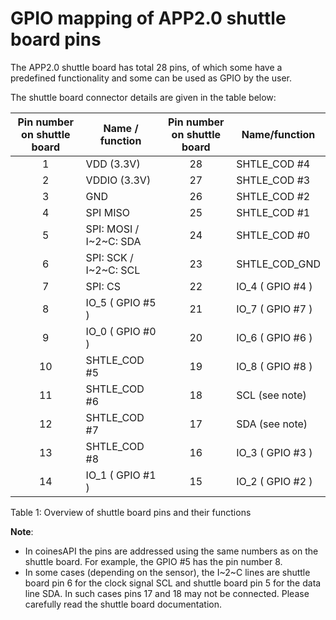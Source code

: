 # GPIO mapping of APP2.0 shuttle board pins


The APP2.0 shuttle board has total 28 pins, of which some have a predefined functionality and some can be used as GPIO by the user.

The shuttle board connector details are given in the table below:


| Pin number on shuttle board | Name / function | Pin number on shuttle board | Name/function |
|:---:|----------------------|:----:|---|
| 1   | VDD (3.3V)           | 28   | SHTLE_COD #4 | 
| 2   | VDDIO (3.3V)         | 27   | SHTLE_COD #3 | 
| 3   | GND                  | 26   | SHTLE_COD #2 | 
| 4   | SPI MISO             | 25   | SHTLE_COD #1 | 
| 5   | SPI: MOSI / I~2~C: SDA | 24   | SHTLE_COD #0 | 
| 6   | SPI: SCK / I~2~C: SCL  | 23   | SHTLE_COD_GND | 
| 7   | SPI: CS              | 22   | IO_4 ( GPIO #4 ) | 
| 8   | IO_5 ( GPIO #5 )     | 21   | IO_7 ( GPIO #7 ) | 
| 9   | IO_0 ( GPIO #0 )     | 20   | IO_6 ( GPIO #6 ) |  
| 10  | SHTLE_COD #5         | 19   | IO_8 ( GPIO #8 ) |  
| 11  | SHTLE_COD #6         | 18   | SCL (see note) |  
| 12  | SHTLE_COD #7         | 17   | SDA (see note)|  
| 13  | SHTLE_COD #8         | 16   | IO_3 ( GPIO #3 ) | 
| 14  | IO_1 ( GPIO #1 )     | 15   | IO_2 ( GPIO #2 ) |



Table 1: Overview of shuttle board pins and their functions

**Note**:

- In coinesAPI the pins are addressed using the same numbers as on the shuttle board.
For example, the GPIO #5 has the pin number 8.
- In some cases (depending on the sensor), the I~2~C lines are shuttle board pin 6 for the clock signal SCL and shuttle board pin 5 for the data line SDA.
In such cases pins 17 and 18 may not be connected.
Please carefully read the shuttle board documentation.